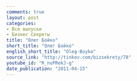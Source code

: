 ```yaml
---
comments: true
layout: post
categories:
- Все выпуски
- Бизнес Секреты
title: "Олег Бойко"
short_title: "Олег Бойко"
english_short_title: "Oleg-Boyko"
source_link: "http://tinkov.com/bizsekrety/78"
youtube_id: "R_nuPRekJ-g"
date_publication: "2011-04-15"
---
```


